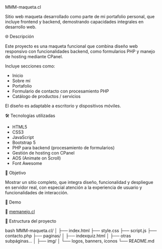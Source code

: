 MMM-maqueta.cl

Sitio web maqueta desarrollado como parte de mi portafolio personal, que incluye frontend y backend, demostrando capacidades integrales en desarrollo web.

🌐 Descripción

Este proyecto es una maqueta funcional que combina diseño web responsivo con funcionalidades backend, como formularios PHP y manejo de hosting mediante CPanel. 

Incluye secciones como:

- Inicio
- Sobre mí
- Portafolio
- Formulario de contacto con procesamiento PHP
- Catálogo de productos / servicios

El diseño es adaptable a escritorio y dispositivos móviles.

🛠️ Tecnologías utilizadas

- HTML5
- CSS3
- JavaScript
- Bootstrap 5
- PHP para backend (procesamiento de formularios)
- Gestión de hosting con CPanel
- AOS (Animate on Scroll)
- Font Awesome

🎯 Objetivo

Mostrar un sitio completo, que integra diseño, funcionalidad y despliegue en servidor real, con especial atención a la experiencia de usuario y funcionalidades de interacción.

🔗 Demo

🔗 [memanejo.cl](https://www.memanejo.cl) 

📁 Estructura del proyecto

bash
MMM-maqueta.cl/
│
├── index.html
├── style.css
├── script.js
├── contacto.php
├── paginas/
│   ├── indexquiz.html
│   ├── otras subpáginas...
│
├── img/
│   └── logos, banners, íconos
└── README.md
